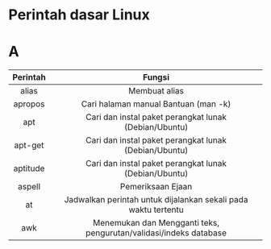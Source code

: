 # Perintah dasar Linux
# A
|Perintah|Fungsi|
|:----:|:----:|
|alias|Membuat alias|
|apropos|Cari halaman manual Bantuan (man -k)|
|apt|Cari dan instal paket perangkat lunak (Debian/Ubuntu)|
|apt-get|Cari dan instal paket perangkat lunak (Debian/Ubuntu)|
|aptitude|Cari dan instal paket perangkat lunak (Debian/Ubuntu)|
|aspell|Pemeriksaan Ejaan|
|at|Jadwalkan perintah untuk dijalankan sekali pada waktu tertentu|
|awk|Menemukan dan Mengganti teks, pengurutan/validasi/indeks database|
